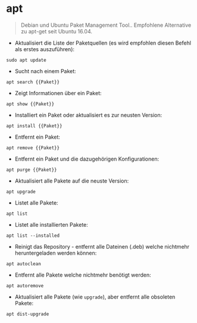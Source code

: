 # apt

> Debian und Ubuntu Paket Management Tool..
> Empfohlene Alternative zu apt-get seit Ubuntu 16.04.

- Aktualisiert die Liste der Paketquellen (es wird empfohlen diesen Befehl als erstes auszuführen):

`sudo apt update`

- Sucht nach einem Paket:

`apt search {{Paket}}`

- Zeigt Informationen über ein Paket:

`apt show {{Paket}}`

- Installiert ein Paket oder aktualisiert es zur neusten Version:

`apt install {{Paket}}`

- Entfernt ein Paket:

`apt remove {{Paket}}`

- Entfernt ein Paket und die dazugehörigen Konfigurationen:

`apt purge {{Paket}}`

- Aktualisiert alle Pakete auf die neuste Version:

`apt upgrade`

- Listet alle Pakete:

`apt list`

- Listet alle installierten Pakete:

`apt list --installed`

- Reinigt das Repository - entfernt alle Dateinen (.deb) welche nichtmehr heruntergeladen werden können:

`apt autoclean`

- Entfernt alle Pakete welche nichtmehr benötigt werden:

`apt autoremove`

- Aktualisiert alle Pakete (wie `upgrade`), aber entfernt alle obsoleten Pakete:

`apt dist-upgrade`
